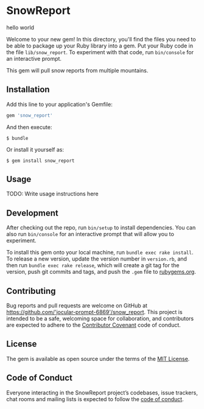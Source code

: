 # SnowReport

hello world

Welcome to your new gem! In this directory, you'll find the files you need to be able to package up your Ruby library into a gem. Put your Ruby code in the file `lib/snow_report`. To experiment with that code, run `bin/console` for an interactive prompt.

This gem will pull snow reports from multiple mountains.

## Installation

Add this line to your application's Gemfile:

```ruby
gem 'snow_report'
```

And then execute:

    $ bundle

Or install it yourself as:

    $ gem install snow_report

## Usage

TODO: Write usage instructions here

## Development

After checking out the repo, run `bin/setup` to install dependencies. You can also run `bin/console` for an interactive prompt that will allow you to experiment.

To install this gem onto your local machine, run `bundle exec rake install`. To release a new version, update the version number in `version.rb`, and then run `bundle exec rake release`, which will create a git tag for the version, push git commits and tags, and push the `.gem` file to [rubygems.org](https://rubygems.org).

## Contributing

Bug reports and pull requests are welcome on GitHub at https://github.com/'jocular-prompt-6869'/snow_report. This project is intended to be a safe, welcoming space for collaboration, and contributors are expected to adhere to the [Contributor Covenant](http://contributor-covenant.org) code of conduct.

## License

The gem is available as open source under the terms of the [MIT License](https://opensource.org/licenses/MIT).

## Code of Conduct

Everyone interacting in the SnowReport project’s codebases, issue trackers, chat rooms and mailing lists is expected to follow the [code of conduct](https://github.com/'jocular-prompt-6869'/snow_report/blob/master/CODE_OF_CONDUCT.md).
